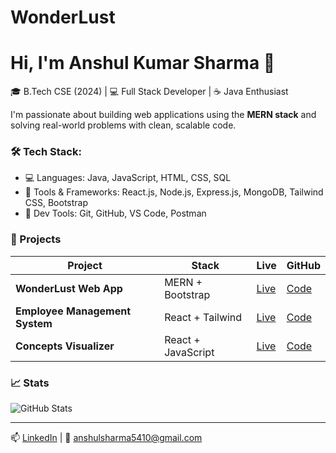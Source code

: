 # WonderLust
# Hi, I'm Anshul Kumar Sharma 👋

🎓 B.Tech CSE (2024) | 💻 Full Stack Developer | ☕ Java Enthusiast

I'm passionate about building web applications using the **MERN stack** and solving real-world problems with clean, scalable code.

### 🛠 Tech Stack:
- 💻 Languages: Java, JavaScript, HTML, CSS, SQL
- 🧰 Tools & Frameworks: React.js, Node.js, Express.js, MongoDB, Tailwind CSS, Bootstrap
- 🔧 Dev Tools: Git, GitHub, VS Code, Postman

### 🚀 Projects
| Project | Stack | Live | GitHub |
|--------|-------|------|--------|
| **WonderLust Web App** | MERN + Bootstrap | [Live](https://wonderlust-todv.onrender.com/listings) | [Code](https://github.com/anshulsharmaa19/WonderLust) |
| **Employee Management System** | React + Tailwind | [Live](https://employee-management-system-ruby-seven.vercel.app) | [Code](https://github.com/anshulsharmaa19/Employee-Management-System) |
| **Concepts Visualizer** | React + JavaScript | [Live](https://concept-visualizer-made-by-anshul-s.netlify.app/) | [Code](https://github.com/anshulsharmaa19/Concept-Visualiser) |

### 📈 Stats
![GitHub Stats](https://github-readme-stats.vercel.app/api?username=anshulsharmaa19&show_icons=true&theme=react)

---

📫 [LinkedIn](https://www.linkedin.com/in/anshul-kumar-sharma-203618250/) | 📧 anshulsharma5410@gmail.com
